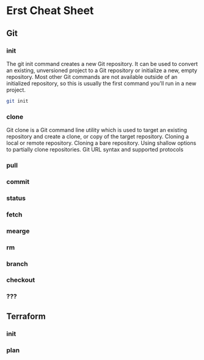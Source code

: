 # Erst Cheat Sheet

## Git
### init
The git init command creates a new Git repository. It can be used to convert an existing, unversioned project to a Git repository or initialize a new, empty repository. Most other Git commands are not available outside of an initialized repository, so this is usually the first command you'll run in a new project.

```bash
git init
```

### clone
Git clone is a Git command line utility which is used to target an existing repository and create a clone, or copy of the target repository. Cloning a local or remote repository. Cloning a bare repository. Using shallow options to partially clone repositories. Git URL syntax and supported protocols

### pull


### commit
### status
### fetch
### mearge
### rm
### branch
### checkout
### ???

## Terraform
### init
### plan
